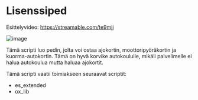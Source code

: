 # Lisenssiped
Esittelyvideo: https://streamable.com/te9mjj

![image](https://github.com/user-attachments/assets/d1f93a29-23c1-49d3-8e15-215ed40a31c9)

Tämä scripti luo pedin, jolta voi ostaa ajokortin, moottoripyöräkortin ja kuorma-autokortin. Tämä on hyvä korvike autokoululle, mikäli palvelimelle ei halua autokoulua mutta haluaa ajokortit.

Tämä scripti vaatii toimiakseen seuraavat scriptit:
- es_extended
- ox_lib
